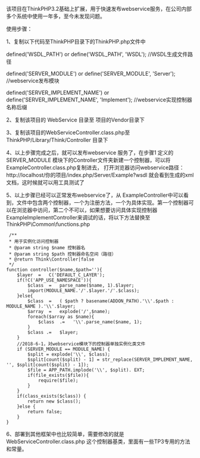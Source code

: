 该项目在ThinkPHP3.2基础上扩展，用于快速发布webservice服务，在公司内部多个系统中使用一年多，至今未发现问题。

使用步骤：

1、复制以下代码至ThinkPHP目录下的ThinkPHP.php文件中

defined('WSDL_PATH')   or define('WSDL_PATH', 'WSDL');  //WSDL生成文件路径

defined('SERVER_MODULE')   or define('SERVER_MODULE', 'Server'); //webservice发布模块

defined('SERVER_IMPLEMENT_NAME')   or define('SERVER_IMPLEMENT_NAME', 'Implement'); //webservice实现控制器名称后缀


2、复制该项目的 WebService 目录至 项目的Vendor目录下


3、复制该项目的WebServiceController.class.php至 ThinkPHP/Library/Think/Controller 目录下

4、以上步骤完成之后，就可以发布webservice 服务了，在步骤1 定义的 SERVER_MODULE 模块下的Controller文件夹新建一个控制器，可以将 ExampleController.class.php复制进去，
打开浏览器访问webservice路径： http://localhost/你的项目/index.php/Server/Example?wsdl 就会看到生成的xml文档，这时候就可以用工具测试了

5、以上步骤已经可以正常发布webservice了，从 ExampleController中可以看到，文件中包含两个控制器，一个为注册方法，一个为具体实现。第一个控制器可以在浏览器中访问，第二个不可以，如果想要访问具体实现控制器 ExampleImplementController来调试的话，将以下方法替换至 ThinkPHP\Common\functions.php

     /**
     * 用于实例化访问控制器
     * @param string $name 控制器名
     * @param string $path 控制器命名空间（路径）
     * @return Think\Controller|false
     */
    function controller($name,$path=''){
        $layer  =   C('DEFAULT_C_LAYER');
        if(!C('APP_USE_NAMESPACE')){
            $class  =   parse_name($name, 1).$layer;
            import(MODULE_NAME.'/'.$layer.'/'.$class);
        }else{
            $class  =   ( $path ? basename(ADDON_PATH).'\\'.$path : MODULE_NAME ).'\\'.$layer;
            $array  =   explode('/',$name);
            foreach($array as $name){
                $class  .=   '\\'.parse_name($name, 1);
            }
            $class .=   $layer;
        }
        //2018-6-1，对webservice模块下的控制器单独实例化类文件
        if (SERVER_MODULE == MODULE_NAME) {
            $split = explode('\\', $class);
            $split[count($split) - 1] = str_replace(SERVER_IMPLEMENT_NAME, '', $split[count($split) - 1]);
            $file = APP_PATH.implode('\\', $split). EXT;
            if(file_exists($file)){
                require($file);
            }
        }
        if(class_exists($class)) {
            return new $class();
        }else {
            return false;
        }
    }

6、部署到其他框架中也比较简单，需要修改的就是 WebServiceController.class.php 这个控制器基类，里面有一些TP3专用的方法和常量。

